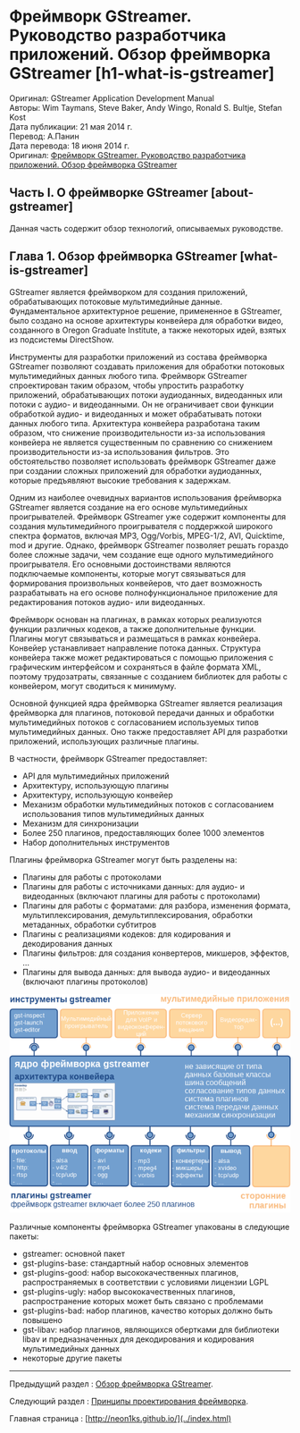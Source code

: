 # Фреймворк GStreamer. Руководство разработчика приложений. Обзор фреймворка GStreamer [h1-what-is-gstreamer]

Оригинал: GStreamer Application Development Manual  
Авторы: Wim Taymans, Steve Baker, Andy Wingo, Ronald S. Bultje, Stefan Kost  
Дата публикации: 21 мая 2014 г.  
Перевод: А.Панин  
Дата перевода: 18 июня 2014 г.  
Оригинал: [Фреймворк GStreamer. Руководство разработчика приложений. Обзор фреймворка GStreamer](http://rus-linux.net/MyLDP/BOOKS/gstreamer/01-gstreamer.html)


## Часть I. О фреймворке GStreamer [about-gstreamer]

Данная часть содержит обзор технологий, описываемых руководстве.

## Глава 1. Обзор фреймворка GStreamer [what-is-gstreamer]

GStreamer является фреймворком для создания приложений, обрабатывающих потоковые мультимедийные данные. Фундаментальное архитектурное решение, примененное в GStreamer, было создано на основе архитектуры конвейера для обработки видео, созданного в Oregon Graduate Institute, а также некоторых идей, взятых из подсистемы DirectShow.

Инструменты для разработки приложений из состава фреймворка GStreamer позволяют создавать приложения для обработки потоковых мультимедийных данных любого типа. Фреймворк GStreamer спроектирован таким образом, чтобы упростить разработку приложений, обрабатывающих потоки аудиоданных, видеоданных или потоки с аудио- и видеоданными. Он не ограничивает свои функции обработкой аудио- и видеоданных и может обрабатывать потоки данных любого типа. Архитектура конвейера разработана таким образом, что снижение производительности из-за использования конвейера не является существенным по сравнению со снижением производительности из-за использования фильтров. Это обстоятельство позволяет использовать фреймворк GStreamer даже при создании сложных приложений для обработки аудиоданных, которые предъявляют высокие требования к задержкам.

Одним из наиболее очевидных вариантов использования фреймворка GStreamer является создание на его основе мультимедийных проигрывателей. Фреймворк GStreamer уже содержит компоненты для создания мультимедийного проигрывателя с поддержкой широкого спектра форматов, включая MP3, Ogg/Vorbis, MPEG-1/2, AVI, Quicktime, mod и другие. Однако, фреймворк GStreamer позволяет решать гораздо более сложные задачи, чем создание еще одного мультимедийного проигрывателя. Его основными достоинствами являются подключаемые компоненты, которые могут связываться для формирования произвольных конвейеров, что дает возможность разрабатывать на его основе полнофункциональное приложение для редактирования потоков аудио- или видеоданных.

Фреймворк основан на плагинах, в рамках которых реализуются функции различных кодеков, а также дополнительные функции. Плагины могут связываться и размещаться в рамках конвейера. Конвейер устанавливает направление потока данных. Структура конвейера также может редактироваться с помощью приложения с графическим интерфейсом и сохраняться в файле формата XML, поэтому трудозатраты, связанные с созданием библиотек для работы с конвейером, могут сводиться к минимуму.

Основной функцией ядра фреймворка GStreamer является реализация фреймворка для плагинов, потоковой передачи данных и обработки мультимедийных потоков с согласованием используемых типов мультимедийных данных. Оно также предоставляет API для разработки приложений, использующих различные плагины.

В частности, фреймворк GStreamer предоставляет:


- API для мультимедийных приложений
- Архитектуру, использующую плагины
- Архитектуру, использующую конвейер
- Механизм обработки мультимедийных потоков с согласованием использования типов мультимедийных данных
- Механизм для синхронизации
- Более 250 плагинов, предоставляющих более 1000 элементов
- Набор дополнительных инструментов


Плагины фреймворка GStreamer могут быть разделены на:

- Плагины для работы с протоколами
- Плагины для работы с источниками данных: для аудио- и видеоданных (включают плагины для работы с протоколами)
- Плагины для работы с форматами: для разбора, изменения формата, мультиплексирования, демультиплексирования, обработки метаданных, обработки субтитров
- Плагины с реализациями кодеков: для кодирования и декодирования данных
- Плагины фильтров: для создания конвертеров, микшеров, эффектов, ...
- Плагины для вывода данных: для вывода аудио- и видеоданных (включают плагины протоколов)

![Рисунок 1.1. Обзор фреймворка GStreamer](images/gstreamer-overview-ru.png)

Различные компоненты фреймворка GStreamer упакованы в следующие пакеты:


- gstreamer: основной пакет
- gst-plugins-base: стандартный набор основных элементов
- gst-plugins-good: набор высококачественных плагинов, распространяемых в соответствии с условиями лицензии LGPL
- gst-plugins-ugly: набор высококачественных плагинов, распространение которых может быть связано с проблемами
- gst-plugins-bad: набор плагинов, качество которых должно быть повышено
- gst-libav: набор плагинов, являющихся обертками для библиотеки libav и предназначенных для декодирования и кодирования мультимедийных данных
- некоторые другие пакеты

----------

Предыдущий раздел : [Обзор фреймворка GStreamer](00-pred.html).

Следующий раздел : [Принципы проектирования фреймворка](02-motivation.html).

Главная страница : [http://neon1ks.github.io/](../index.html)
